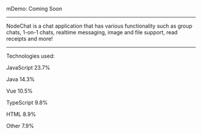 mDemo:  Coming Soon


 
----------------------------------------------------------------------------------

NodeChat is a chat application that has various functionality such as group chats,
1-on-1 chats, realtime messaging, image and file support, read receipts and more!

----------------------------------------------------------------------------------

Technologies used:   

JavaScript 
23.7%
   
Java
14.3%  
 
Vue
10.5%
 
TypeScript
9.8%
 
HTML
8.9%
 
Other
7.9%
